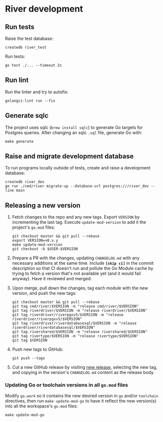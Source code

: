# River development

## Run tests

Raise the test database:

    createdb river_test

Run tests:

    go test ./... --timeout 2s

## Run lint

Run the linter and try to autofix:

    golangci-lint run --fix

## Generate sqlc

The project uses sqlc (`brew install sqlc`) to generate Go targets for Postgres
queries. After changing an sqlc `.sql` file, generate Go with:

    make generate

## Raise and migrate development database

To run programs locally outside of tests, create and raise a development database:

    createdb river_dev
    go run ./cmd/river migrate-up --database-url postgres:///river_dev --line main

## Releasing a new version

1. Fetch changes to the repo and any new tags. Export `VERSION` by incrementing the last tag. Execute `update-mod-version` to add it the project's `go.mod` files:

    ```shell
    git checkout master && git pull --rebase
    export VERSION=v0.x.y
    make update-mod-version
    git checkout -b $USER-$VERSION
    ```

2. Prepare a PR with the changes, updating `CHANGELOG.md` with any necessary additions at the same time. Include **`[skip ci]`** in the commit description so that CI doesn't run and pollute the Go Module cache by trying to fetch a version that's not available yet (and it would fail anyway). Have it reviewed and merged.

3. Upon merge, pull down the changes, tag each module with the new version, and push the new tags:

    ```shell
    git checkout master && git pull --rebase
    git tag cmd/river/$VERSION -m "release cmd/river/$VERSION"
    git tag riverdriver/$VERSION -m "release riverdriver/$VERSION"
    git tag riverdriver/riverpgxv5/$VERSION -m "release riverdriver/riverpgxv5/$VERSION"
    git tag riverdriver/riverdatabasesql/$VERSION -m "release riverdriver/riverdatabasesql/$VERSION"
    git tag rivershared/$VERSION -m "release rivershared/$VERSION"
    git tag rivertype/$VERSION -m "release rivertype/$VERSION"
    git tag $VERSION
    ```

4. Push new tags to GitHub:

    ```shell
    git push --tags
    ```

5. Cut a new GitHub release by visiting [new release](https://github.com/riverqueue/river/releases/new), selecting the new tag, and copying in the version's `CHANGELOG.md` content as the release body.

### Updating Go or toolchain versions in all `go.mod` files

Modify `go.work` so it contains the new desired version in `go` and/or `toolchain` directives, then run `make update-mod-go` to have it reflect the new version(s) into all the workspace's `go.mod` files:

```shell
make update-mod-go
```